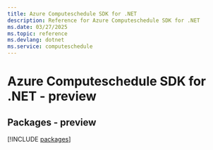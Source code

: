 ```yaml
---
title: Azure Computeschedule SDK for .NET
description: Reference for Azure Computeschedule SDK for .NET
ms.date: 03/27/2025
ms.topic: reference
ms.devlang: dotnet
ms.service: computeschedule
---
```

# Azure Computeschedule SDK for .NET - preview
## Packages - preview
[!INCLUDE [packages](computeschedule-index.md)]